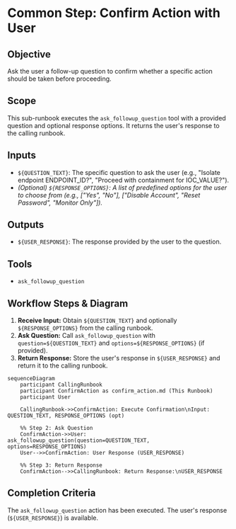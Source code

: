 # Common Step: Confirm Action with User

## Objective

Ask the user a follow-up question to confirm whether a specific action should be taken before proceeding.

## Scope

This sub-runbook executes the `ask_followup_question` tool with a provided question and optional response options. It returns the user's response to the calling runbook.

## Inputs

*   `${QUESTION_TEXT}`: The specific question to ask the user (e.g., "Isolate endpoint ENDPOINT_ID?", "Proceed with containment for IOC_VALUE?").
*   *(Optional) `${RESPONSE_OPTIONS}`: A list of predefined options for the user to choose from (e.g., ["Yes", "No"], ["Disable Account", "Reset Password", "Monitor Only"]).*

## Outputs

*   `${USER_RESPONSE}`: The response provided by the user to the question.

## Tools

*   `ask_followup_question`

## Workflow Steps & Diagram

1.  **Receive Input:** Obtain `${QUESTION_TEXT}` and optionally `${RESPONSE_OPTIONS}` from the calling runbook.
2.  **Ask Question:** Call `ask_followup_question` with `question=${QUESTION_TEXT}` and `options=${RESPONSE_OPTIONS}` (if provided).
3.  **Return Response:** Store the user's response in `${USER_RESPONSE}` and return it to the calling runbook.

```{mermaid}
sequenceDiagram
    participant CallingRunbook
    participant ConfirmAction as confirm_action.md (This Runbook)
    participant User

    CallingRunbook->>ConfirmAction: Execute Confirmation\nInput: QUESTION_TEXT, RESPONSE_OPTIONS (opt)

    %% Step 2: Ask Question
    ConfirmAction->>User: ask_followup_question(question=QUESTION_TEXT, options=RESPONSE_OPTIONS)
    User-->>ConfirmAction: User Response (USER_RESPONSE)

    %% Step 3: Return Response
    ConfirmAction-->>CallingRunbook: Return Response:\nUSER_RESPONSE

```

## Completion Criteria

The `ask_followup_question` action has been executed. The user's response (`${USER_RESPONSE}`) is available.
